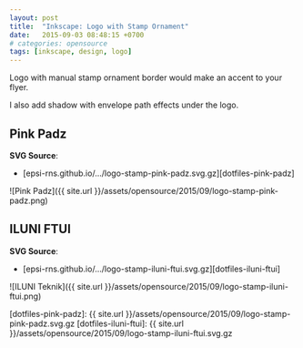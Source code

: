 ```yaml
---
layout: post
title:  "Inkscape: Logo with Stamp Ornament"
date:   2015-09-03 08:48:15 +0700
# categories: opensource
tags: [inkscape, design, logo]
---
```


Logo with manual stamp ornament border would make an accent to your flyer.

I also add shadow with envelope path effects under the logo.

## Pink Padz

**SVG Source**:<br/>
* [epsi-rns.github.io/.../logo-stamp-pink-padz.svg.gz][dotfiles-pink-padz]

![Pink Padz]({{ site.url }}/assets/opensource/2015/09/logo-stamp-pink-padz.png)

## ILUNI FTUI

**SVG Source**:<br/>
* [epsi-rns.github.io/.../logo-stamp-iluni-ftui.svg.gz][dotfiles-iluni-ftui]

![ILUNI Teknik]({{ site.url }}/assets/opensource/2015/09/logo-stamp-iluni-ftui.png)




[dotfiles-pink-padz]: {{ site.url }}/assets/opensource/2015/09/logo-stamp-pink-padz.svg.gz
[dotfiles-iluni-ftui]: {{ site.url }}/assets/opensource/2015/09/logo-stamp-iluni-ftui.svg.gz
